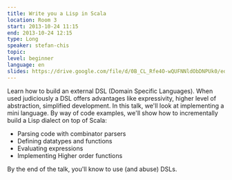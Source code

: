 ```yaml
---
title: Write you a Lisp in Scala
location: Room 3
start: 2013-10-24 11:15
end: 2013-10-24 12:15
type: Long
speaker: stefan-chis
topic: 
level: beginner
language: en
slides: https://drive.google.com/file/d/0B_CL_Rfe4O-wQUFNNldObDNPUk0/edit?usp=sharing
---
```

Learn how to build an external DSL (Domain Specific Languages). When used judiciously a DSL offers advantages like expressivity, higher level of abstraction, simplified development.
In this talk, we'll look at implementing a mini language. By way of code examples, we'll show how to incrementally build a Lisp dialect on top of Scala:

* Parsing code with combinator parsers
* Defining datatypes and functions
* Evaluating expressions
* Implementing Higher order functions

By the end of the talk, you'll know to use (and abuse) DSLs.
